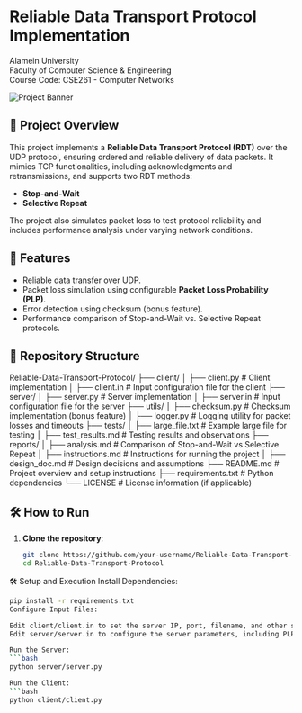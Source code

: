 # Reliable Data Transport Protocol Implementation
Alamein University  
Faculty of Computer Science & Engineering  
Course Code: CSE261 - Computer Networks  

![Project Banner](path/to/banner/image.png)

## 📌 Project Overview
This project implements a **Reliable Data Transport Protocol (RDT)** over the UDP protocol, ensuring ordered and reliable delivery of data packets. It mimics TCP functionalities, including acknowledgments and retransmissions, and supports two RDT methods:
- **Stop-and-Wait**
- **Selective Repeat**

The project also simulates packet loss to test protocol reliability and includes performance analysis under varying network conditions.

## 🚀 Features
- Reliable data transfer over UDP.
- Packet loss simulation using configurable **Packet Loss Probability (PLP)**.
- Error detection using checksum (bonus feature).
- Performance comparison of Stop-and-Wait vs. Selective Repeat protocols.

## 📂 Repository Structure
Reliable-Data-Transport-Protocol/
├── client/
│   ├── client.py         # Client implementation
│   ├── client.in         # Input configuration file for the client
├── server/
│   ├── server.py         # Server implementation
│   ├── server.in         # Input configuration file for the server
├── utils/
│   ├── checksum.py       # Checksum implementation (bonus feature)
│   ├── logger.py         # Logging utility for packet losses and timeouts
├── tests/
│   ├── large_file.txt    # Example large file for testing
│   ├── test_results.md   # Testing results and observations
├── reports/
│   ├── analysis.md       # Comparison of Stop-and-Wait vs Selective Repeat
│   ├── instructions.md   # Instructions for running the project
│   ├── design_doc.md     # Design decisions and assumptions
├── README.md             # Project overview and setup instructions
├── requirements.txt      # Python dependencies
└── LICENSE               # License information (if applicable)

## 🛠️ How to Run
1. **Clone the repository**:
   ```bash
   git clone https://github.com/your-username/Reliable-Data-Transport-Protocol.git
   cd Reliable-Data-Transport-Protocol
🛠️ Setup and Execution
Install Dependencies:
 ```bash
pip install -r requirements.txt
Configure Input Files:

Edit client/client.in to set the server IP, port, filename, and other settings.
Edit server/server.in to configure the server parameters, including PLP.

Run the Server:
 ```bash
python server/server.py

Run the Client:
 ```bash
python client/client.py
